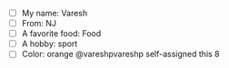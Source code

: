  - [ ] My name: Varesh
 - [ ] From: NJ
 - [ ] A favorite food: Food
 - [ ] A hobby: sport
 - [ ] Color: orange
 @vareshpvareshp self-assigned this 8 
